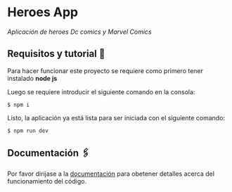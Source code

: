 # Heroes App

_Aplicación de heroes Dc comics y Marvel Comics_

## Requisitos y tutorial 🚀

Para hacer funcionar este proyecto se requiere como primero tener instalado
**node js**

Luego se requiere introducir el siguiente comando en la consola:
```
$ npm i
```

Listo, la aplicación ya está lista para ser iniciada con el siguiente comando:
```
$ npm run dev
```

## Documentación 🖇️

Por favor dirijase a la [documentación](https://lucasgojeda.github.io/heroes-app-vite/) para obetener detalles acerca del funcionamiento del código.
